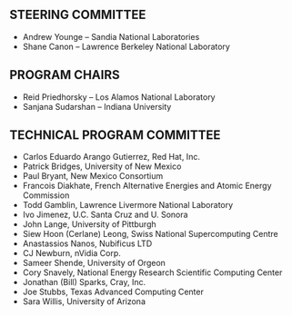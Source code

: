 ## STEERING COMMITTEE

* Andrew Younge – Sandia National Laboratories
* Shane Canon – Lawrence Berkeley National Laboratory

## PROGRAM CHAIRS

* Reid Priedhorsky – Los Alamos National Laboratory
* Sanjana Sudarshan – Indiana University

## TECHNICAL PROGRAM COMMITTEE

* Carlos Eduardo Arango Gutierrez, Red Hat, Inc.
* Patrick Bridges, University of New Mexico
* Paul Bryant, New Mexico Consortium
* Francois Diakhate, French Alternative Energies and Atomic Energy Commission
* Todd Gamblin, Lawrence Livermore National Laboratory
* Ivo Jimenez, U.C. Santa Cruz and U. Sonora
* John Lange, University of Pittburgh
* Siew Hoon (Cerlane) Leong, Swiss National Supercomputing Centre
* Anastassios Nanos, Nubificus LTD
* CJ Newburn, nVidia Corp.
* Sameer Shende, University of Orgeon
* Cory Snavely, National Energy Research Scientific Computing Center
* Jonathan (Bill) Sparks, Cray, Inc.
* Joe Stubbs, Texas Advanced Computing Center
* Sara Willis, University of Arizona

